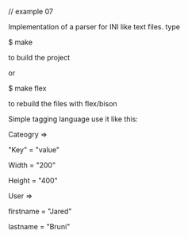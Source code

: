 // example 07

Implementation of a parser for INI like text files.
type

$ make

to build the project

or

$ make flex

to rebuild the files with flex/bison

Simple tagging language use it like this:

Cateogry =>

"Key" = "value"

Width = "200"

Height = "400"

User =>

firstname = "Jared"

lastname = "Bruni"

